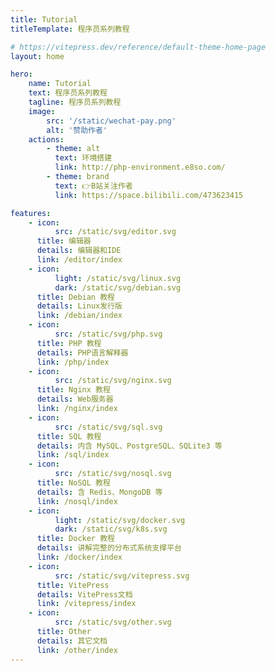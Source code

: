 ```yaml
---
title: Tutorial
titleTemplate: 程序员系列教程

# https://vitepress.dev/reference/default-theme-home-page
layout: home

hero:
    name: Tutorial
    text: 程序员系列教程
    tagline: 程序员系列教程
    image:
        src: '/static/wechat-pay.png'
        alt: '赞助作者'
    actions:
        - theme: alt
          text: 环境搭建
          link: http://php-environment.e8so.com/
        - theme: brand
          text: 👉B站关注作者
          link: https://space.bilibili.com/473623415

features:
    - icon:
          src: /static/svg/editor.svg
      title: 编辑器
      details: 编辑器和IDE
      link: /editor/index
    - icon:
          light: /static/svg/linux.svg
          dark: /static/svg/debian.svg
      title: Debian 教程
      details: Linux发行版
      link: /debian/index
    - icon:
          src: /static/svg/php.svg
      title: PHP 教程
      details: PHP语言解释器
      link: /php/index
    - icon:
          src: /static/svg/nginx.svg
      title: Nginx 教程
      details: Web服务器
      link: /nginx/index
    - icon:
          src: /static/svg/sql.svg
      title: SQL 教程
      details: 内含 MySQL、PostgreSQL、SQLite3 等
      link: /sql/index
    - icon:
          src: /static/svg/nosql.svg
      title: NoSQL 教程
      details: 含 Redis、MongoDB 等
      link: /nosql/index
    - icon:
          light: /static/svg/docker.svg
          dark: /static/svg/k8s.svg
      title: Docker 教程
      details: 讲解完整的分布式系统支撑平台
      link: /docker/index
    - icon:
          src: /static/svg/vitepress.svg
      title: VitePress
      details: VitePress文档
      link: /vitepress/index
    - icon:
          src: /static/svg/other.svg
      title: Other
      details: 其它文档
      link: /other/index
---
```


